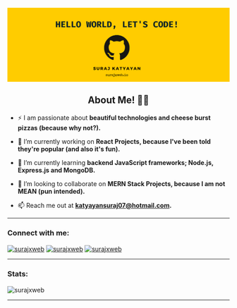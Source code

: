 <a href="https://github.com/surajxweb-io/surajxweb-io/blob/main/README.md#about-me--" style="text-align: center">

<img src="https://github.com/surajxweb-io/images/blob/master/Hello%20World%2C%20Let's%20Code!.png"  align="center"></a>
<br>
<h2 align="center">About Me! 🧑‍💻 </h2>

- ⚡ I am passionate about **beautiful technologies and cheese burst pizzas (because why not?).**

- 🔭 I’m currently working on **React Projects, because I've been told they're popular (and also it's fun).**

- 🌱 I’m currently learning **backend JavaScript frameworks; Node.js, Express.js and MongoDB.**

- 👯 I’m looking to collaborate on **MERN Stack Projects, because I am not MEAN (pun intended).**

- 📫 Reach me out at **katyayansuraj07@hotmail.com.**

<hr>
<h3 align="left">Connect with me:</h3>
<p align="left">
<a href="https://twitter.com/surajxweb" target="blank"><img align="center" src="https://raw.githubusercontent.com/rahuldkjain/github-profile-readme-generator/master/src/images/icons/Social/twitter.svg" alt="surajxweb" height="30" width="40" /></a>
<a href="https://linkedin.com/in/surajxweb" target="blank"><img align="center" src="https://raw.githubusercontent.com/rahuldkjain/github-profile-readme-generator/master/src/images/icons/Social/linked-in-alt.svg" alt="surajxweb" height="30" width="40" /></a>
<a href="https://instagram.com/surajxweb" target="blank"><img align="center" src="https://raw.githubusercontent.com/rahuldkjain/github-profile-readme-generator/master/src/images/icons/Social/instagram.svg" alt="surajxweb" height="30" width="40" /></a>
</p>
<hr>

<h3 align="left">Stats:</h3>
<p><img align="center" src="https://github-readme-stats.vercel.app/api/top-langs?username=surajxweb&show_icons=true&locale=en&layout=compact" alt="surajxweb" /></p>
<hr>


<!---
surajxweb-io/surajxweb-io is a ✨ special ✨ repository because its `README.md` (this file) appears on your GitHub profile.
You can click the Preview link to take a look at your changes.
--->
